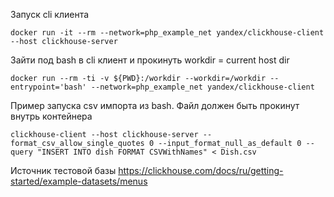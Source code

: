 Запуск cli клиента 

`docker run -it --rm --network=php_example_net yandex/clickhouse-client --host clickhouse-server`

Зайти под bash в cli клиент и прокинуть workdir = current host dir 

`docker run --rm -ti -v ${PWD}:/workdir --workdir=/workdir --entrypoint='bash' --network=php_example_net yandex/clickhouse-client`

Пример запуска csv импорта из bash. Файл должен быть прокинут внутрь контейнера

`clickhouse-client --host clickhouse-server --format_csv_allow_single_quotes 0 --input_format_null_as_default 0 --query "INSERT INTO dish FORMAT CSVWithNames" < Dish.csv`

Источник тестовой базы https://clickhouse.com/docs/ru/getting-started/example-datasets/menus